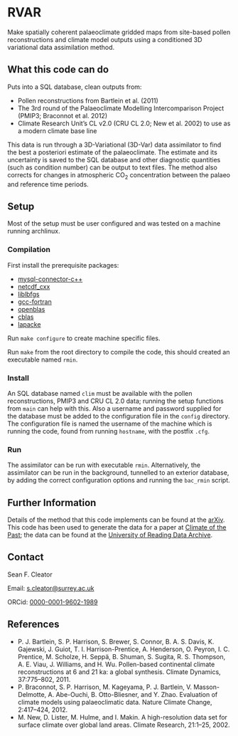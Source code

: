 # RVAR 

Make spatially coherent palaeoclimate gridded maps from site-based pollen reconstructions and climate model outputs using a conditioned 3D variational data assimilation method.

## What this code can do 
Puts into a SQL database, clean outputs from:

* Pollen reconstructions from Bartlein et al. (2011)
* The 3rd round of the Palaeoclimate Modelling Intercomparison Project (PMIP3; Braconnot et al. 2012) 
* Climate Research Unit’s CL v2.0 (CRU CL 2.0; New et al. 2002) to use as a modern climate base line

This data is run through a 3D-Variational (3D-Var) data assimilator to find the best a posteriori estimate of the palaeoclimate.
The estimate and its uncertainty is saved to the SQL database and other diagnostic quantities (such as condition number) can be output to text files. 
The method also corrects for changes in atmospheric CO<sub>2</sub> concentration between the palaeo and reference time periods.

## Setup
Most of the setup must be user configured and was tested on a machine running archlinux. 

### Compilation 
First install the prerequisite packages:

* [mysql-connector-c++](https://aur.archlinux.org/packages/mysql-connector-c%2B%2B/)
* [netcdf_cxx](https://www.archlinux.org/packages/community/x86_64/netcdf-cxx/)
* [liblbfgs](https://aur.archlinux.org/packages/liblbfgs/)
* [gcc-fortran](https://www.archlinux.org/packages/core/x86_64/gcc-fortran/)
* [openblas](https://www.archlinux.org/packages/community-testing/x86_64/openblas/)
* [cblas](https://www.archlinux.org/packages/extra/x86_64/cblas/)
* [lapacke](https://www.archlinux.org/packages/extra/x86_64/lapacke/)

Run `make configure` to create machine specific files.

Run `make` from the root directory to compile the code, this should created an executable named `rmin`.


### Install 

An SQL database named `clim` must be available with the pollen reconstructions, PMIP3 and CRU CL 2.0 data; running the setup functions from `main` can help with this.
Also a username and password supplied for the database must be added to the configuration file in the `config` directory.
The configuration file is named the username of the machine which is running the code, found from running `hostname`, with the postfix `.cfg`.

### Run

The assimilator can be run with executable `rmin`. 
Alternatively, the assimilator can be run in the background, tunnelled to an exterior database, by adding the correct configuration options and running the `bac_rmin` script.

## Further Information
Details of the method that this code implements can be found at the [arXiv](https://arxiv.org/abs/1902.04973). 
This code has been used to generate the data for a paper at [Climate of the Past](https://www.clim-past-discuss.net/cp-2019-55/); the data can be found at the [University of Reading Data Archive](http://dx.doi.org/10.17864/1947.206).


## Contact
Sean F. Cleator

Email: s.cleator@surrey.ac.uk

ORCid: [0000-0001-9602-1989](https://orcid.org/0000-0001-9602-1989)


## References

* P. J. Bartlein, S. P. Harrison, S. Brewer, S. Connor, B. A. S. Davis, K. Gajewski, J. Guiot, T. I. Harrison-Prentice, A. Henderson, O. Peyron, I. C. Prentice, M. Scholze, H. Seppä, B. Shuman, S. Sugita, R. S. Thompson, A. E. Viau, J. Williams, and H. Wu. Pollen-based continental climate reconstructions at 6 and 21 ka: a global synthesis. Climate Dynamics, 37:775–802, 2011.
* P. Braconnot, S. P. Harrison, M. Kageyama, P. J. Bartlein, V. Masson-Delmotte, A. Abe-Ouchi, B. Otto-Bliesner, and Y. Zhao. Evaluation of climate models using palaeoclimatic data. Nature Climate Change, 2:417–424, 2012.
* M. New, D. Lister, M. Hulme, and I. Makin. A high-resolution data set for surface climate over
global land areas. Climate Research, 21:1–25, 2002.
